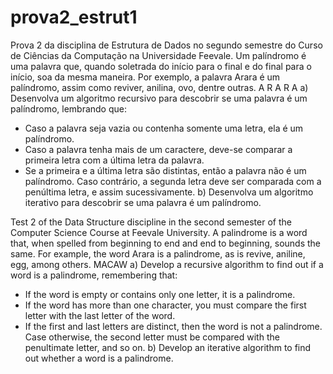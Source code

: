 # prova2_estrut1
Prova 2 da disciplina de Estrutura de Dados no segundo semestre do Curso de Ciências da Computação na Universidade Feevale. Um palíndromo é uma palavra que, quando soletrada do início para o final e do final para o início, soa da mesma maneira. Por exemplo, a palavra Arara é um palíndromo, assim como reviver, anilina, ovo, dentre outras. A R A R A
a) Desenvolva um algoritmo recursivo para descobrir se uma palavra é um palíndromo, lembrando que:
- Caso a palavra seja vazia ou contenha somente uma letra, ela é um palíndromo.
- Caso a palavra tenha mais de um caractere, deve-se comparar a primeira letra com a última letra da palavra.
- Se a primeira e a última letra são distintas, então a palavra não é um palíndromo. Caso contrário, a segunda letra deve ser comparada com a penúltima letra, e assim sucessivamente.
b) Desenvolva um algoritmo iterativo para descobrir se uma palavra é um palíndromo.

Test 2 of the Data Structure discipline in the second semester of the Computer Science Course at Feevale University. A palindrome is a word that, when spelled from beginning to end and end to beginning, sounds the same. For example, the word Arara is a palindrome, as is revive, aniline, egg, among others. MACAW
a) Develop a recursive algorithm to find out if a word is a palindrome, remembering that:
- If the word is empty or contains only one letter, it is a palindrome.
- If the word has more than one character, you must compare the first letter with the last letter of the word.
- If the first and last letters are distinct, then the word is not a palindrome. Case otherwise, the second letter must be compared with the penultimate letter, and so on.
b) Develop an iterative algorithm to find out whether a word is a palindrome.
